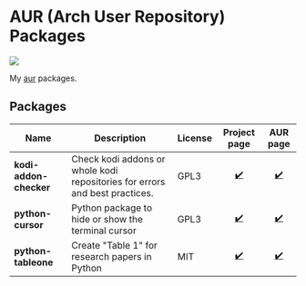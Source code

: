 # AUR (Arch User Repository) Packages

![](https://github.com/goggle/aur/workflows/New%20upstream%20releases/badge.svg)

My [aur](https://aur.archlinux.org/packages/?K=aexl&SeB=m) packages.

## Packages

| Name | Description | License | Project page | AUR page |
|---|---|---|:---:|:---:|
| **kodi-addon-checker** | Check kodi addons or whole kodi repositories for errors and best practices. | GPL3 | [:heavy_check_mark:](https://github.com/xbmc/addon-check) | [:heavy_check_mark:](https://aur.archlinux.org/packages/kodi-addon-checker/) |
| **python-cursor** | Python package to hide or show the terminal cursor | GPL3 | [:heavy_check_mark:](https://github.com/GijsTimmers/cursor) | [:heavy_check_mark:](https://aur.archlinux.org/packages/python-cursor/) |
| **python-tableone** | Create "Table 1" for research papers in Python | MIT | [:heavy_check_mark:](https://github.com/tompollard/tableone) | [:heavy_check_mark:](https://aur.archlinux.org/packages/python-tableone/) |
